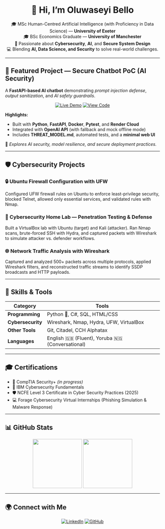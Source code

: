 <!-- HEADER -->
<h1 align="center">👋 Hi, I’m Oluwaseyi Bello</h1>

<p align="center">
🎓 MSc Human-Centred Artificial Intelligence (with Proficiency in Data Science) — <strong>University of Exeter</strong><br>
🎓 BSc Economics Graduate — <strong>University of Manchester</strong><br>
🔐 Passionate about <strong>Cybersecurity</strong>, <strong>AI</strong>, and <strong>Secure System Design</strong><br>
💻 Blending <strong>AI, Data Science, and Security</strong> to solve real-world challenges.
</p>

---

## 🚀 Featured Project — Secure Chatbot PoC (AI Security)

<p>
A <strong>FastAPI-based AI chatbot</strong> demonstrating <em>prompt injection defense</em>, <em>output sanitization</em>, and <em>AI safety guardrails</em>.  
</p>

<p align="center">
<a href="https://secure-chatbot-demo.onrender.com"><img alt="Live Demo" src="https://img.shields.io/badge/Live%20Demo-Render-brightgreen?style=for-the-badge&logo=render"></a>
<a href="https://github.com/seyiabello/secure-chatbot-demo"><img alt="View Code" src="https://img.shields.io/badge/View%20Code-GitHub-black?style=for-the-badge&logo=github"></a>
</p>

**Highlights:**
- Built with **Python**, **FastAPI**, **Docker**, **Pytest**, and **Render Cloud**
- Integrated with **OpenAI API** (with fallback and mock offline mode)
- Includes **THREAT_MODEL.md**, automated tests, and a **minimal web UI**

🧠 *Explores AI security, model resilience, and secure deployment practices.*

---

## 🛡️ Cybersecurity Projects

### 🔒 Ubuntu Firewall Configuration with UFW  
Configured UFW firewall rules on Ubuntu to enforce least-privilege security, blocked Telnet, allowed only essential services, and validated rules with Nmap.

### 🧪 Cybersecurity Home Lab — Penetration Testing & Defense  
Built a VirtualBox lab with Ubuntu (target) and Kali (attacker). Ran Nmap scans, brute-forced SSH with Hydra, and captured packets with Wireshark to simulate attacker vs. defender workflows.

### 🌐 Network Traffic Analysis with Wireshark  
Captured and analyzed 500+ packets across multiple protocols, applied Wireshark filters, and reconstructed traffic streams to identify SSDP broadcasts and HTTP payloads.

---

## 🧰 Skills & Tools

| Category | Tools |
|-----------|--------|
| **Programming** | Python 🐍, C#, SQL, HTML/CSS |
| **Cybersecurity** | Wireshark, Nmap, Hydra, UFW, VirtualBox |
| **Other Tools** | Git, Citadel, CCH Alphatax |
| **Languages** | English 🇬🇧 (Fluent), Yoruba 🇳🇬 (Conversational) |

---

## 🎓 Certifications

- 🧩 CompTIA Security+ *(in progress)*  
- 🧠 IBM Cybersecurity Fundamentals  
- 🛡️ NCFE Level 3 Certificate in Cyber Security Practices (2025)  
- 💻 Forage Cybersecurity Virtual Internships (Phishing Simulation & Malware Response)

---

## 📊 GitHub Stats

<p align="center">
  <img src="https://github-readme-stats.vercel.app/api?username=seyiabello&show_icons=true&theme=tokyonight&hide_border=true" height="160px"/>
  <img src="https://github-readme-stats.vercel.app/api/top-langs/?username=seyiabello&layout=compact&theme=tokyonight&hide_border=true" height="160px"/>
</p>

---

## 🌍 Connect with Me

<p align="center">
  <a href="https://www.linkedin.com/in/oluwaseyi-bello-2653a2215/"><img alt="LinkedIn" src="https://img.shields.io/badge/LinkedIn-0077B5?style=for-the-badge&logo=linkedin&logoColor=white"></a>
  <a href="https://github.com/seyiabello"><img alt="GitHub" src="https://img.shields.io/badge/GitHub-181717?style=for-the-badge&logo=github&logoColor=white"></a>
</p>


